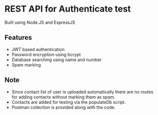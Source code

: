 # REST API for Authenticate test

Built using Node.JS and ExpressJS

## Features
- JWT based authentication
- Password encryption using bcrypt
- Database searching using name and number
- Spam marking

## Note

- Since contact list of user is uploaded automatically there are no routes for adding contacts without marking them as spam.
- Contacts are added for testing via the populateDb script.
- Postman collection is provided along with the code.
